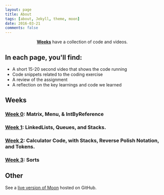 ```yaml
---
layout: page
title: About
tags: [about, Jekyll, theme, moon]
date: 2016-03-21
comments: false
---
```

    
<center><a href="http://taylantatli.github.io/Moon"><b>Weeks</b></a> have a collection of code and videos.</center>

## In each page, you'll find:
* A short 15-20 second video that shows the code running
* Code snippets related to the coding exercise 
* A review of the assignment 
* A reflection on the key learnings and code we learned 

## Weeks 

### <a href="https://adhithin.github.io//video-post/"><b>Week 0</b></a>: Matrix, Menu, & IntByReference
### <a href="https://adhithin.github.io//sample-post-images/"><b>Week 1</b></a>: LinkedLists, Queues, and Stacks.
### <a href="https://adhithin.github.io//mathjax-example/"><b>Week 2</b></a>: Calculator Code, with Stacks, Reverse Polish Notation, and Tokens.
### <a href="https://adhithin.github.io//readability-feature-post/"><b>Week 3</b></a>: Sorts

## Other 

See a [live version of Moon](http://adhithin.github.io/Moon) hosted on GitHub.




